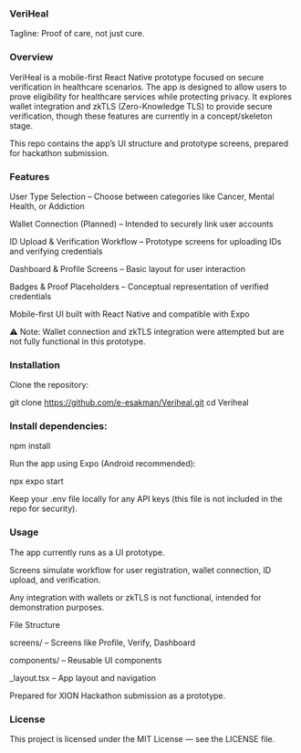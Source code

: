 ### VeriHeal

Tagline: Proof of care, not just cure.

### Overview

VeriHeal is a mobile-first React Native prototype focused on secure verification in healthcare scenarios. The app is designed to allow users to prove eligibility for healthcare services while protecting privacy. It explores wallet integration and zkTLS (Zero-Knowledge TLS) to provide secure verification, though these features are currently in a concept/skeleton stage.

This repo contains the app’s UI structure and prototype screens, prepared for hackathon submission.

### Features

User Type Selection – Choose between categories like Cancer, Mental Health, or Addiction

Wallet Connection (Planned) – Intended to securely link user accounts

ID Upload & Verification Workflow – Prototype screens for uploading IDs and verifying credentials

Dashboard & Profile Screens – Basic layout for user interaction

Badges & Proof Placeholders – Conceptual representation of verified credentials

Mobile-first UI built with React Native and compatible with Expo

⚠️ Note: Wallet connection and zkTLS integration were attempted but are not fully functional in this prototype.

### Installation

Clone the repository:

git clone https://github.com/e-esakman/Veriheal.git
cd Veriheal


### Install dependencies:

npm install


Run the app using Expo (Android recommended):

npx expo start


Keep your .env file locally for any API keys (this file is not included in the repo for security).

### Usage

The app currently runs as a UI prototype.

Screens simulate workflow for user registration, wallet connection, ID upload, and verification.

Any integration with wallets or zkTLS is not functional, intended for demonstration purposes.

File Structure

screens/ – Screens like Profile, Verify, Dashboard

components/ – Reusable UI components

_layout.tsx – App layout and navigation

Prepared for XION Hackathon submission as a prototype.

### License

This project is licensed under the MIT License — see the LICENSE file.
